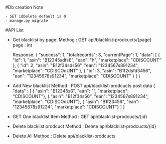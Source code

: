 #Db creation Note

    - SET idDelete default is 0
    - manage.py migrate 

#API List

- Get blacklist by page: 
    Methog : GET
    api/blacklist-prodcucts/{page}
    page : int

    Response: 
        {
    "success": 1,
    "totalrecords": 3,
    "currentPage": 1,
    "data": [
        {
        "id": 1,
        "asin": "B12345sdfs6",
        "ean": "h",
        "marketplace": "CDISCOUNT"
        },
        {
        "id": 2,
        "asin": "B12f34sds56",
        "ean": "1234567s891234",
        "marketplace": "CDISCOdUNT"
        },
        {
        "id": 3,
        "asin": "B1f2dsfd3456",
        "ean": "12345678s91234",
        "marketplace": "CDISCOUNT"
        }
    ]
    }

- Add New blacklist
    Method : POST
    api/blacklist-prodcucts
    post data 
    {
    "data" : [ 
        { "asin": "B12345s6", "ean": "", "marketplace": "CDISCOUNT"},
        { "asin": "B12f34s56", "ean": "1234567s891234", "marketplace": "CDISCOdUNT"},
        { "asin": "B1f23456", "ean": "12345678s91234", "marketplace": "CDISCOUNT"} 
    ]
    }
- GET One blacklist Item
    Method : GET
    api/blacklist-prodcucts/{id}

- Delete blacklist prodcuct
    Method : Delete
    api/blacklist-prodcucts/{id}

- Delete All
    Method : Delete
    api/blacklist-prodcucts
